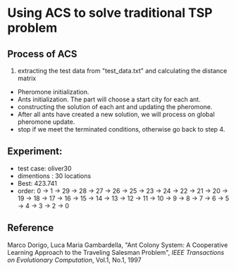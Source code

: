 # Using ACS to solve traditional TSP problem
## Process of ACS
1. extracting the test data from "test_data.txt" and calculating the distance matrix
- Pheromone initialization.
- Ants initialization. The part will choose a start city for each ant.
- constructing the solution of each ant and updating the pheromone.
- After all ants have created a new solution, we will process on global pheromone update.
- stop if we meet the terminated conditions, otherwise go back to step 4.

## Experiment:
- test case: oliver30
- dimentions : 30 locations
- Best: 423.741
- order:  0 -> 1 -> 29 -> 28 -> 27 -> 26 -> 25 -> 23 -> 24 -> 22 -> 21 -> 20 -> 19 -> 18 -> 17 -> 16 -> 15 -> 14 -> 13 -> 12 -> 11 -> 10 -> 9 -> 8 -> 7 -> 6 -> 5 -> 4 -> 3 -> 2 -> 0

## Reference
 Marco Dorigo, Luca Maria Gambardella, "Ant Colony System: A Cooperative Learning Approach to the Traveling Salesman Problem", *IEEE Transactions on Evolutionary Computation*, Vol.1, No.1, 1997
